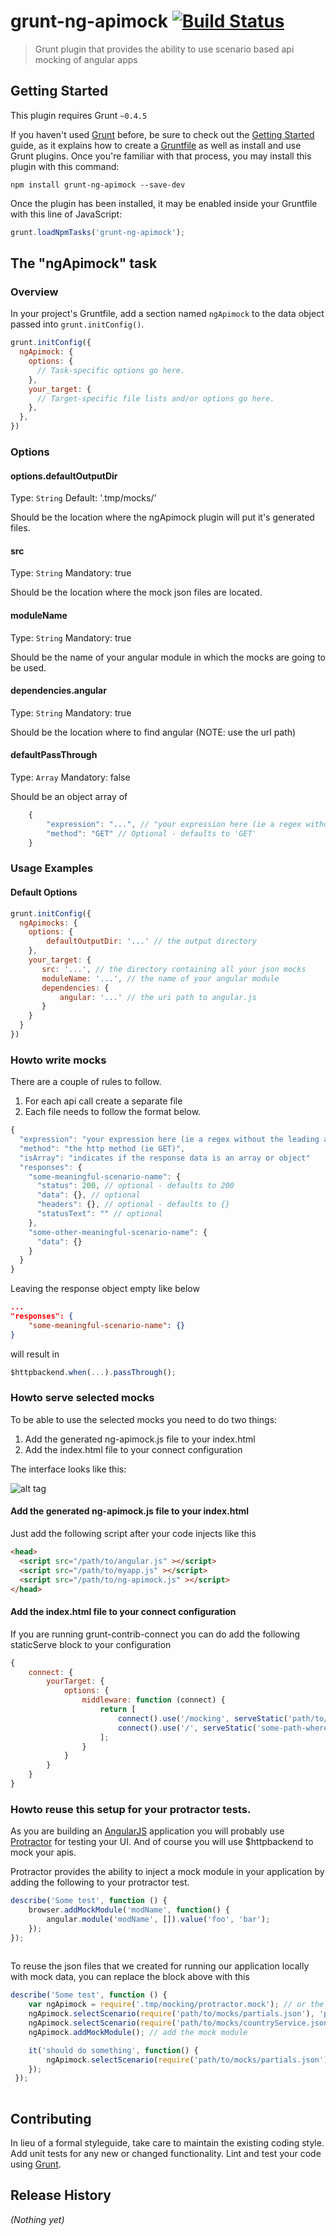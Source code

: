 # grunt-ng-apimock [![Build Status](https://travis-ci.org/mdasberg/grunt-ng-apimock.svg?branch=master)](https://travis-ci.org/mdasberg/grunt-ng-apimock)

> Grunt plugin that provides the ability to use scenario based api mocking of angular apps

## Getting Started
This plugin requires Grunt `~0.4.5`

If you haven't used [Grunt](http://gruntjs.com/) before, be sure to check out the [Getting Started](http://gruntjs.com/getting-started) guide, as it explains how to create a [Gruntfile](http://gruntjs.com/sample-gruntfile) as well as install and use Grunt plugins. Once you're familiar with that process, you may install this plugin with this command:

```shell
npm install grunt-ng-apimock --save-dev

```

Once the plugin has been installed, it may be enabled inside your Gruntfile with this line of JavaScript:

```js
grunt.loadNpmTasks('grunt-ng-apimock');

```

## The "ngApimock" task

### Overview
In your project's Gruntfile, add a section named `ngApimock` to the data object passed into `grunt.initConfig()`.

```js
grunt.initConfig({
  ngApimock: {
    options: {
      // Task-specific options go here.
    },
    your_target: {
      // Target-specific file lists and/or options go here.
    },
  },
})

```

### Options

#### options.defaultOutputDir
Type: `String`
Default: '.tmp/mocks/'

Should be the location where the ngApimock plugin will put it's generated files.

#### src
Type: `String`
Mandatory: true

Should be the location where the mock json files are located.

#### moduleName
Type: `String`
Mandatory: true

Should be the name of your angular module in which the mocks are going to be used.

#### dependencies.angular
Type: `String`
Mandatory: true

Should be the location where to find angular (NOTE: use the url path)

#### defaultPassThrough
Type: `Array`
Mandatory: false

Should be an object array of  

```js
    {
        "expression": "...", // "your expression here (ie a regex without the leading and trailing '/' or a string)"
        "method": "GET" // Optional - defaults to 'GET'
    }
```

### Usage Examples

#### Default Options

```js
grunt.initConfig({
  ngApimocks: {
    options: {
        defaultOutputDir: '...' // the output directory
    },
    your_target: {   
       src: '...', // the directory containing all your json mocks
       moduleName: '...', // the name of your angular module
       dependencies: {
           angular: '...' // the uri path to angular.js
       }
    }
  }
})

```

### Howto write mocks
There are a couple of rules to follow.

1. For each api call create a separate file
2. Each file needs to follow the format below.

```js
{
  "expression": "your expression here (ie a regex without the leading and trailing '/' or a string)",
  "method": "the http method (ie GET)",
  "isArray": "indicates if the response data is an array or object"
  "responses": {
    "some-meaningful-scenario-name": { 
      "status": 200, // optional - defaults to 200
      "data": {}, // optional
      "headers": {}, // optional - defaults to {}
      "statusText": "" // optional 
    },
    "some-other-meaningful-scenario-name": {
      "data": {}
    }
  }
}

```

Leaving the response object empty like below
```json
...
"responses": {
    "some-meaningful-scenario-name": {}
}

```
will result in

```js
$httpbackend.when(...).passThrough(); 

```

### Howto serve selected mocks
To be able to use the selected mocks you need to do two things:

1. Add the generated ng-apimock.js file to your index.html
2. Add the index.html file to your connect configuration

The interface looks like this:

![alt tag](https://github.com/mdasberg/grunt-ng-apimock/blob/master/img/web-interface-grunt-ng-apimock.png)

#### Add the generated ng-apimock.js file to your index.html
Just add the following script after your code injects like this

```html
<head>
  <script src="/path/to/angular.js" ></script>
  <script src="/path/to/myapp.js" ></script>
  <script src="/path/to/ng-apimock.js" ></script> 
</head>

```

#### Add the index.html file to your connect configuration
If you are running grunt-contrib-connect you can do add the following staticServe block to your configuration

```js
{
    connect: {
        yourTarget: {
            options: {
                middleware: function (connect) {
                    return [
                        connect().use('/mocking', serveStatic('path/to/the/generated/mocking/index.html')),
                        connect().use('/', serveStatic('some-path-where-your-sources-are'))
                    ];
                }
            }
        }
    }
}

```

### Howto reuse this setup for your protractor tests.
As you are building an [AngularJS](https://angularjs.org/) application you will probably use [Protractor](https://angular.github.io/protractor/#/) for testing your UI.
And of course you will use $httpbackend to mock your apis.

Protractor provides the ability to inject a mock module in your application by adding the following to your protractor test.

```js
describe('Some test', function () {
    browser.addMockModule('modName', function() {
        angular.module('modName', []).value('foo', 'bar');
    });
});
   
```

To reuse the json files that we created for running our application locally with mock data, you can replace the block above with this

```js
describe('Some test', function () {
    var ngApimock = require('.tmp/mocking/protractor.mock'); // or the path/to/protractor.mock.js
    ngApimock.selectScenario(require('path/to/mocks/partials.json'), 'passThrough'); // passThrough is the name of the scenario    
    ngApimock.selectScenario(require('path/to/mocks/countryService.json'), 'ok'); // ok is the name of the scenario
    ngApimock.addMockModule(); // add the mock module

    it('should do something', function() {
        ngApimock.selectScenario(require('path/to/mocks/partials.json'), 'another'); // at runtime you can change a scenario
    });
 });
   
```

## Contributing
In lieu of a formal styleguide, take care to maintain the existing coding style. Add unit tests for any new or changed functionality. Lint and test your code using [Grunt](http://gruntjs.com/).

## Release History
_(Nothing yet)_

